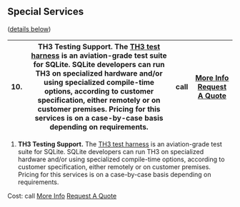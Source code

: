 ## Special Services
([details below](#th3))





| **10\.** | **TH3 Testing Support.**   The [TH3 test harness](https://sqlite.org/th3.html)  is an aviation\-grade test suite for SQLite. SQLite developers  can run TH3 on specialized hardware and/or using specialized  compile\-time options, according to customer specification,  either remotely or on customer premises. Pricing for this  services is on a case\-by\-case basis depending on requirements. | call | [More Info](https://sqlite.org/th3.html) [Request A Quote](https://sqlite.org/com/contact.html) |
| --- | --- | --- | --- |



1. **TH3 Testing Support.** 
 The [TH3 test harness](https://sqlite.org/th3.html)
 is an aviation\-grade test suite for SQLite. SQLite developers
 can run TH3 on specialized hardware and/or using specialized
 compile\-time options, according to customer specification,
 either remotely or on customer premises. Pricing for this
 services is on a case\-by\-case basis depending on requirements.

Cost: call
[More Info](https://sqlite.org/th3.html)
[Request A Quote](https://sqlite.org/com/contact.html)


